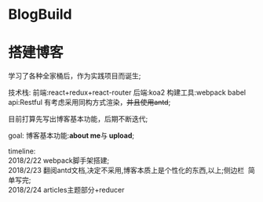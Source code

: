 # BlogBuild
<h1>搭建博客</h1>
<p>学习了各种全家桶后，作为实践项目而诞生;</p>
<p>技术栈: 前端:react+redux+react-router 后端:koa2 构建工具:webpack babel api:Restful 有考虑采用同构方式渲染，<s>并且使用antd</s>;</p>
<p>目前打算先写出博客基本功能，后期不断迭代;</p>
<p>goal: 博客基本功能:<strong>about me</strong>与<strong> upload</strong>;</p>
<p>timeline: 
  <br />
  2018/2/22 webpack脚手架搭建;
  <br />
  2018/2/23 翻阅antd文档,决定不采用,博客本质上是个性化的东西,以上;侧边栏
  简单写完;
  <br />
  2018/2/24 articles主题部分+reducer
  <br />
</p>
